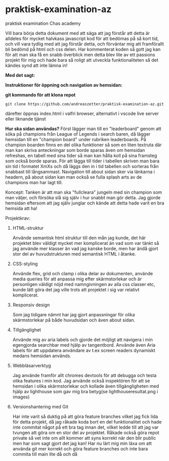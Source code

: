 # praktisk-examination-az
 praktisk examination Chas academy

Vill bara börja detta dokument med att säga att jag förstår att detta är alldeles för mycket halvkass javascript kod för att bedömas på så kort tid, och vill vara tydlig med att jag förstår detta, och förväntar mig att framförallt bli bedömd på html och css delen. Har kommenterat koden så gott jag kan för att man ska få en snabb överblick men detta blev lite av ett passions projekt för mig och hade bara så roligt att utveckla funktionaliteten så det kändes synd att inte lämna in!

**Med det sagt:**

**Instruktioner för öppning och navigation av hemsidan:**

    
**git kommando för att klona repot**
    
    git clone https://github.com/andreaszetter/praktisk-examination-az.git
    
 därefter öppnas index.html i valfri browser, alternativt i vscode live server eller liknande tjänst
    
       
  **Hur ska sidan användas?**
    Först lägger man till en "leaderboard" genom att söka på champions från League of Legends i 
    search baren, då lägger hemsidan till en "champion board" under rubriken leaderboards. 
    På champion boarden finns en del olika funktioner så som en liten textruta där man kan 
    skriva anteckningar som borde sparas även om hemsidan refreshas, en tabell med sina tider 
    så man kan hålla koll på sina framsteg som också borde sparas.
    För att lägga till tider i tabellen skriven man bara sin tid i formatet XmXs och då läggs 
    den in i tid tabellen och sorteras från snabbast till långsammast. Navigation till about 
    sidan sker via länkarna i headern, på about sidan kan man också se fulla splash arts av 
    de champions man har lagt till.  

  Koncept:
    Tanken är att man ska "fullcleara" jungeln med sin champion som man väljer, och försöka 
    slå sig själv i hur snabbt man gör detta. Jag gjorde hemsidan eftersom att jag själv 
    junglar och kände att detta hade varit en bra hemsida att ha!

Projektkrav:
1. HTML-struktur

    Använde semantisk html struktur till den mån jag kunde, det här projektet blev väldigt mycket mer komplicerat än vad som var tänkt så jag använde mer
    klasser än vad jag kanske borde, men har ändå gjort stor del av huvudstrukturen med semantisk HTML i åtanke.

2. CSS-styling
    
    Använde flex, grid och clamp i olika delar av dokumenten, använde media queries för att anpassa mig efter skärmstorlekar och är personligen väldigt
    nöjd med namngivningen av alla css classer etc, kunde lätt göra det jag ville trots att projektet i sig var relativt komplicerat.

3. Responsiv design
    
    Som jag tidigare nämnt har jag gjort anpassningar för olika skärmstorlekar på både huvudsidan och även about sidan.

4. Tillgänglighet

    Använde mig av aria labels och gjorde det möjligt att navigera i min egengjorda searchbar med hjälp av tangentbord. Använde även Aria labels för
    att uppdatera användare av t.ex screen readers dynamiskt medans hemsidan används.

6. Webbläsarverktyg
    
    Jag använde framför allt chromes devtools för att debugga och testa olika features i min kod. Jag använde också inspektören för att se hemsidan i olika skärmstorlekar och kollade även tillgängligheten med hjälp av lighthouse som gav mig bra betyg(se lighthouseresultat.png i images)

7. Versionshantering med Git
    
    Har inte varit så duktig på att göra feature branches vilket jag fick lida för detta projekt, då jag råkade koda bort en del funktionalitet och hade inte commitat något på ett bra tag innan det, vilket ledde till att jag var tvungen att göra om en stor del av projektet. Råkade också göra repot
    private så vet inte om allt kommer att syns korrekt när den blir public men har som sagt gjort det jag kan! Har nu lärt mig min läxa om att använda git mer korrekt och göra feature branches och inte bara commita till main lite då och då

